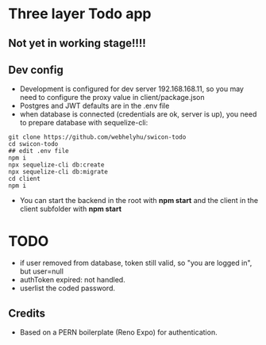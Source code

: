 # Three layer Todo app

## Not yet in working stage!!!!

## Dev config

- Development is configured for dev server 192.168.168.11, so you may need to configure the proxy value in client/package.json
- Postgres and JWT defaults are in the .env file
- when database is connected (credentials are ok, server is up), you need to prepare database with sequelize-cli:

```
git clone https://github.com/webhelyhu/swicon-todo
cd swicon-todo
## edit .env file
npm i
npx sequelize-cli db:create
npx sequelize-cli db:migrate
cd client
npm i
```

- You can start the backend in the root with **npm start** and the client in the client subfolder with **npm start**

# TODO

- if user removed from database, token still valid, so "you are logged in", but user=null
- authToken expired: not handled.
- userlist the coded password.

## Credits

- Based on a PERN boilerplate (Reno Expo) for authentication.
